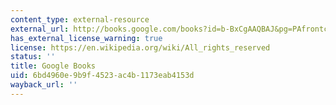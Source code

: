 ```yaml
---
content_type: external-resource
external_url: http://books.google.com/books?id=b-BxCgAAQBAJ&pg=PAfrontcover
has_external_license_warning: true
license: https://en.wikipedia.org/wiki/All_rights_reserved
status: ''
title: Google Books
uid: 6bd4960e-9b9f-4523-ac4b-1173eab4153d
wayback_url: ''
---
```

